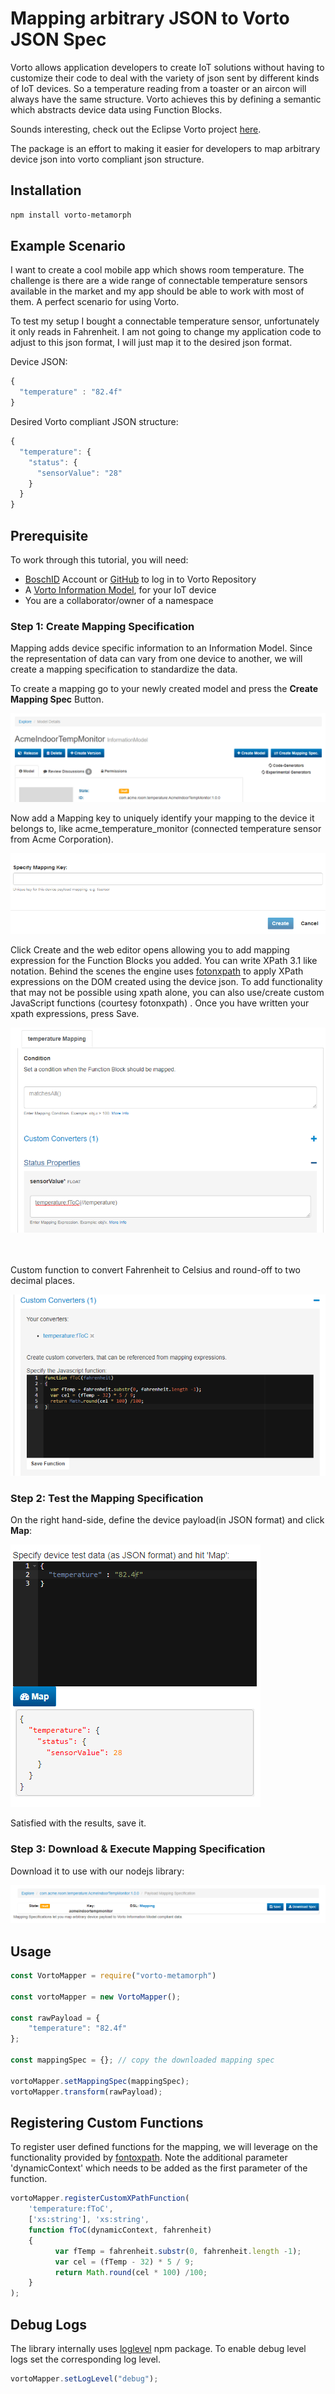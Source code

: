 # Mapping arbitrary JSON to Vorto JSON Spec

Vorto allows application developers to create IoT solutions without having to customize their code to deal with the variety of json sent by different kinds of IoT devices. So a temperature reading from a toaster or an aircon will always have the same structure. Vorto achieves this by defining a semantic which abstracts device data using Function Blocks.

Sounds interesting, check out the Eclipse Vorto project [here](https://www.eclipse.org/vorto/).

The package is an effort to making it easier for developers to map arbitrary device json into vorto compliant json structure.

## Installation
```bash
npm install vorto-metamorph
```

## Example Scenario
I want to create a cool mobile app which shows room temperature. The challenge is there are a wide range of connectable temperature sensors available in the market and my app should be able to work with most of them. A perfect scenario for using Vorto. 

To test my setup I bought a connectable temperature sensor, unfortunately it only reads in Fahrenheit. I am not going to change my application code to adjust to this json format, I will just map it to the desired json format.

Device JSON:

```javascript
{
  "temperature" : "82.4f"
}
```

Desired Vorto compliant JSON structure:

```javascript
{
  "temperature": {
    "status": {
      "sensorValue": "28"
    }
  }
}
```

## Prerequisite
To work through this tutorial, you will need:

- [BoschID](https://accounts.bosch-iot-suite.com/) Account or [GitHub](https://github.com/) to log in to Vorto Repository
- A [Vorto Information Model](https://github.com/eclipse/vorto/blob/master/docs/tutorials/describe_tisensor.md), for your IoT device
- You are a collaborator/owner of a namespace

### Step 1: Create Mapping Specification

Mapping adds device specific information to an Information Model. Since the representation of data can vary from one device to another, we will create a mapping specification to standardize the data.

To create a mapping go to your newly created model and press the **Create Mapping Spec** Button.

![create mapping spec button](https://github.com/eclipse/vorto/raw/master/mapping-engine-nodejs/images/create_mapping_key.png)

Now add a Mapping key to uniquely identify your mapping to the device it belongs to, like acme_temperature_monitor (connected temperature sensor from Acme Corporation).

![platform key](https://github.com/eclipse/vorto/raw/master/mapping-engine-nodejs/images/specify_mapping_key.png)

Click Create and the web editor opens allowing you to add mapping expression for the Function Blocks you added. You can write XPath 3.1 like notation. Behind the scenes the engine uses [fotonxpath](https://www.npmjs.com/package/fontoxpath) to apply XPath expressions on the DOM created using the device json. To add functionality that may not be possible using xpath alone, you can also use/create custom JavaScript functions (courtesy fotonxpath) . Once you have written your xpath expressions, press Save.

![xpath](https://github.com/eclipse/vorto/raw/master/mapping-engine-nodejs/images/xpath.png)

<br></br>
Custom function to convert Fahrenheit to Celsius and round-off to two decimal places.

![xpath](https://github.com/eclipse/vorto/raw/master/mapping-engine-nodejs/images/custom_function.png)

### Step 2: Test the Mapping Specification

On the right hand-side, define the device payload(in JSON format) and click **Map**: 

![mapping editor test](https://github.com/eclipse/vorto/raw/master/mapping-engine-nodejs/images/mapping_editor_test.png)

Satisfied with the results, save it.

### Step 3: Download & Execute Mapping Specification

Download it to use with our nodejs library:

![download json spec](https://github.com/eclipse/vorto/raw/master/mapping-engine-nodejs/images/download_spec.png)

## Usage
```javascript
const VortoMapper = require("vorto-metamorph")

const vortoMapper = new VortoMapper();

const rawPayload = {
    "temperature": "82.4f"
};

const mappingSpec = {}; // copy the downloaded mapping spec

vortoMapper.setMappingSpec(mappingSpec);
vortoMapper.transform(rawPayload);
```

## Registering Custom Functions

To register user defined functions for the mapping, we will leverage on the functionality provided by [fontoxpath](https://www.npmjs.com/package/fontoxpath). Note the additional parameter 'dynamicContext' which needs to be added as the first parameter of the function.

```javascript
vortoMapper.registerCustomXPathFunction(
    'temperature:fToC',
    ['xs:string'], 'xs:string',
    function fToC(dynamicContext, fahrenheit) 
    {
          var fTemp = fahrenheit.substr(0, fahrenheit.length -1);
          var cel = (fTemp - 32) * 5 / 9;
          return Math.round(cel * 100) /100;
    }
);
```

## Debug Logs

The library internally uses [loglevel](https://www.npmjs.com/package/loglevel) npm package. 
To enable debug level logs set the corresponding log level.
```javascript
vortoMapper.setLogLevel("debug");
```
